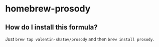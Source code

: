 homebrew-prosody
================

How do I install this formula?
--------------------------------
Just `brew tap valentin-shatov/prosody` and then `brew install prosody`.

